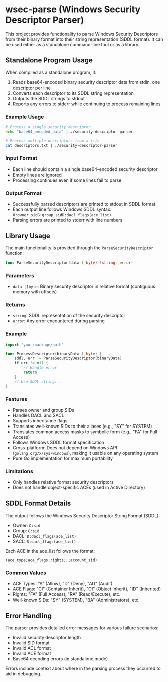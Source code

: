 # wsec-parse (Windows Security Descriptor Parser)

This project provides functionality to parse Windows Security Descriptors from their binary format into their string representation (SDDL format). It can be used either as a standalone command-line tool or as a library.

## Standalone Program Usage

When compiled as a standalone program, it:
1. Reads base64-encoded binary security descriptor data from stdin, one descriptor per line
2. Converts each descriptor to its SDDL string representation
3. Outputs the SDDL strings to stdout
4. Reports any errors to stderr while continuing to process remaining lines

### Example Usage
```bash
# Process a single security descriptor
echo "base64_encoded_data" | ./security-descriptor-parser

# Process multiple descriptors from a file
cat descriptors.txt | ./security-descriptor-parser
```

### Input Format
- Each line should contain a single base64-encoded security descriptor
- Empty lines are ignored
- Processing continues even if some lines fail to parse

### Output Format
- Successfully parsed descriptors are printed to stdout in SDDL format
- Each output line follows Windows SDDL syntax: `O:owner_sidG:group_sidD:dacl_flags(ace_list)`
- Parsing errors are printed to stderr with line numbers

## Library Usage

The main functionality is provided through the `ParseSecurityDescriptor` function:

```go
func ParseSecurityDescriptor(data []byte) (string, error)
```

### Parameters
- `data []byte`: Binary security descriptor in relative format (contiguous memory with offsets)

### Returns
- `string`: SDDL representation of the security descriptor
- `error`: Any error encountered during parsing

### Example
```go
import "your/package/path"

func ProcessDescriptor(binaryData []byte) {
    sddl, err := ParseSecurityDescriptor(binaryData)
    if err != nil {
        // Handle error
        return
    }
    // Use SDDL string...
}
```

### Features
- Parses owner and group SIDs
- Handles DACL and SACL
- Supports inheritance flags
- Translates well-known SIDs to their aliases (e.g., "SY" for SYSTEM)
- Translates common access masks to symbolic form (e.g., "FA" for Full Access)
- Follows Windows SDDL format specification
- Cross-platform: Does not depend on Windows API (`golang.org/x/sys/windows`), making it usable on any operating system
- Pure Go implementation for maximum portability

### Limitations
- Only handles relative format security descriptors
- Does not handle object-specific ACEs (used in Active Directory)

## SDDL Format Details

The output follows the Windows Security Descriptor String Format (SDDL):
- Owner: `O:sid`
- Group: `G:sid`
- DACL: `D:dacl_flags(ace_list)`
- SACL: `S:sacl_flags(ace_list)`

Each ACE in the ace_list follows the format:
```
(ace_type;ace_flags;rights;;;account_sid)
```

### Common Values
- ACE Types: "A" (Allow), "D" (Deny), "AU" (Audit)
- ACE Flags: "CI" (Container Inherit), "OI" (Object Inherit), "ID" (Inherited)
- Rights: "FA" (Full Access), "RA" (Read/Execute), etc.
- Well-known SIDs: "SY" (SYSTEM), "BA" (Administrators), etc.

## Error Handling

The parser provides detailed error messages for various failure scenarios:
- Invalid security descriptor length
- Invalid SID format
- Invalid ACL format
- Invalid ACE format
- Base64 decoding errors (in standalone mode)

Errors include context about where in the parsing process they occurred to aid in debugging.
